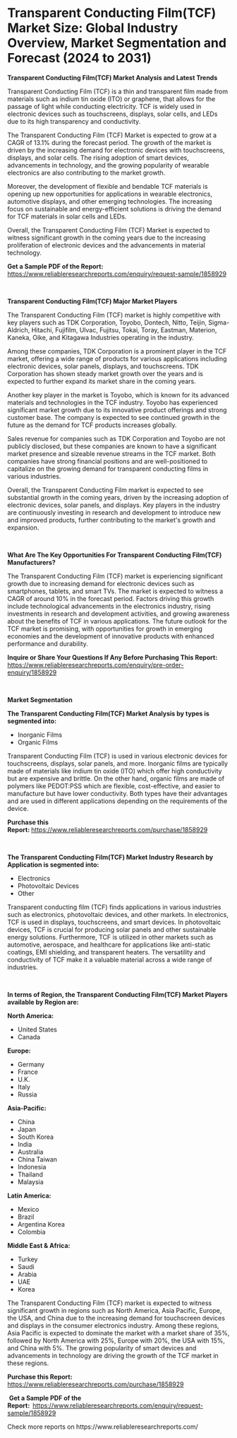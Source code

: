 <p><h1>Transparent Conducting Film(TCF) Market Size: Global Industry Overview, Market Segmentation and Forecast (2024 to 2031)</h1></p><p><strong>Transparent Conducting Film(TCF) Market Analysis and Latest Trends</strong></p>
<p><p>Transparent Conducting Film (TCF) is a thin and transparent film made from materials such as indium tin oxide (ITO) or graphene, that allows for the passage of light while conducting electricity. TCF is widely used in electronic devices such as touchscreens, displays, solar cells, and LEDs due to its high transparency and conductivity.</p><p>The Transparent Conducting Film (TCF) Market is expected to grow at a CAGR of 13.1% during the forecast period. The growth of the market is driven by the increasing demand for electronic devices with touchscreens, displays, and solar cells. The rising adoption of smart devices, advancements in technology, and the growing popularity of wearable electronics are also contributing to the market growth.</p><p>Moreover, the development of flexible and bendable TCF materials is opening up new opportunities for applications in wearable electronics, automotive displays, and other emerging technologies. The increasing focus on sustainable and energy-efficient solutions is driving the demand for TCF materials in solar cells and LEDs.</p><p>Overall, the Transparent Conducting Film (TCF) Market is expected to witness significant growth in the coming years due to the increasing proliferation of electronic devices and the advancements in material technology.</p></p>
<p><strong>Get a Sample PDF of the Report:&nbsp;</strong> <a href="https://www.reliableresearchreports.com/enquiry/request-sample/1858929">https://www.reliableresearchreports.com/enquiry/request-sample/1858929</a></p>
<p>&nbsp;</p>
<p><strong>Transparent Conducting Film(TCF) Major Market Players</strong></p>
<p><p>The Transparent Conducting Film (TCF) market is highly competitive with key players such as TDK Corporation, Toyobo, Dontech, Nitto, Teijin, Sigma-Aldrich, Hitachi, Fujifilm, Ulvac, Fujitsu, Tokai, Toray, Eastman, Materion, Kaneka, Oike, and Kitagawa Industries operating in the industry. </p><p>Among these companies, TDK Corporation is a prominent player in the TCF market, offering a wide range of products for various applications including electronic devices, solar panels, displays, and touchscreens. TDK Corporation has shown steady market growth over the years and is expected to further expand its market share in the coming years.</p><p>Another key player in the market is Toyobo, which is known for its advanced materials and technologies in the TCF industry. Toyobo has experienced significant market growth due to its innovative product offerings and strong customer base. The company is expected to see continued growth in the future as the demand for TCF products increases globally.</p><p>Sales revenue for companies such as TDK Corporation and Toyobo are not publicly disclosed, but these companies are known to have a significant market presence and sizeable revenue streams in the TCF market. Both companies have strong financial positions and are well-positioned to capitalize on the growing demand for transparent conducting films in various industries.</p><p>Overall, the Transparent Conducting Film market is expected to see substantial growth in the coming years, driven by the increasing adoption of electronic devices, solar panels, and displays. Key players in the industry are continuously investing in research and development to introduce new and improved products, further contributing to the market's growth and expansion.</p></p>
<p>&nbsp;</p>
<p><strong>What Are The Key Opportunities For Transparent Conducting Film(TCF) Manufacturers?</strong></p>
<p><p>The Transparent Conducting Film (TCF) market is experiencing significant growth due to increasing demand for electronic devices such as smartphones, tablets, and smart TVs. The market is expected to witness a CAGR of around 10% in the forecast period. Factors driving this growth include technological advancements in the electronics industry, rising investments in research and development activities, and growing awareness about the benefits of TCF in various applications. The future outlook for the TCF market is promising, with opportunities for growth in emerging economies and the development of innovative products with enhanced performance and durability.</p></p>
<p><strong>Inquire or Share Your Questions If Any Before Purchasing This Report:</strong> <a href="https://www.reliableresearchreports.com/enquiry/pre-order-enquiry/1858929">https://www.reliableresearchreports.com/enquiry/pre-order-enquiry/1858929</a></p>
<p>&nbsp;</p>
<p><strong>Market Segmentation</strong></p>
<p><strong>The Transparent Conducting Film(TCF) Market Analysis by types is segmented into:</strong></p>
<p><ul><li>Inorganic Films</li><li>Organic Films</li></ul></p>
<p><p>Transparent Conducting Film (TCF) is used in various electronic devices for touchscreens, displays, solar panels, and more. Inorganic films are typically made of materials like indium tin oxide (ITO) which offer high conductivity but are expensive and brittle. On the other hand, organic films are made of polymers like PEDOT:PSS which are flexible, cost-effective, and easier to manufacture but have lower conductivity. Both types have their advantages and are used in different applications depending on the requirements of the device.</p></p>
<p><strong>Purchase this Report:&nbsp;</strong><a href="https://www.reliableresearchreports.com/purchase/1858929">https://www.reliableresearchreports.com/purchase/1858929</a></p>
<p>&nbsp;</p>
<p><strong>The Transparent Conducting Film(TCF) Market Industry Research by Application is segmented into:</strong></p>
<p><ul><li>Electronics</li><li>Photovoltaic Devices</li><li>Other</li></ul></p>
<p><p>Transparent conducting film (TCF) finds applications in various industries such as electronics, photovoltaic devices, and other markets. In electronics, TCF is used in displays, touchscreens, and smart devices. In photovoltaic devices, TCF is crucial for producing solar panels and other sustainable energy solutions. Furthermore, TCF is utilized in other markets such as automotive, aerospace, and healthcare for applications like anti-static coatings, EMI shielding, and transparent heaters. The versatility and conductivity of TCF make it a valuable material across a wide range of industries.</p></p>
<p>&nbsp;</p>
<p><strong>In terms of Region, the Transparent Conducting Film(TCF) Market Players available by Region are:</strong></p>
<p>
    <p> <strong> North America: </strong>
        <ul>
            <li>United States</li>
            <li>Canada</li>
        </ul>
        </p> 
    <p> <strong> Europe: </strong>
        <ul>
            <li>Germany</li>
            <li>France</li>
            <li>U.K.</li>
            <li>Italy</li>
            <li>Russia</li>
        </ul>
        </p> 
    <p> <strong> Asia-Pacific: </strong>
        <ul>
            <li>China</li>
            <li>Japan</li>
            <li>South Korea</li>
            <li>India</li>
            <li>Australia</li>
            <li>China Taiwan</li>
            <li>Indonesia</li>
            <li>Thailand</li>
            <li>Malaysia</li>
        </ul>
        </p> 
    <p> <strong> Latin America: </strong>
        <ul>
            <li>Mexico</li>
            <li>Brazil</li>
            <li>Argentina Korea</li>
            <li>Colombia</li>
        </ul>
        </p> 
    <p> <strong> Middle East & Africa: </strong>
        <ul>
            <li>Turkey</li>
            <li>Saudi</li>
            <li>Arabia</li>
            <li>UAE</li>
            <li>Korea</li>
        </ul>
    </p>
    </p>
<p><p>The Transparent Conducting Film (TCF) market is expected to witness significant growth in regions such as North America, Asia Pacific, Europe, the USA, and China due to the increasing demand for touchscreen devices and displays in the consumer electronics industry. Among these regions, Asia Pacific is expected to dominate the market with a market share of 35%, followed by North America with 25%, Europe with 20%, the USA with 15%, and China with 5%. The growing popularity of smart devices and advancements in technology are driving the growth of the TCF market in these regions.</p></p>
<p><strong>Purchase this Report: </strong><a href="https://www.reliableresearchreports.com/purchase/1858929">https://www.reliableresearchreports.com/purchase/1858929</a></p>
<p>&nbsp;<strong>Get a Sample PDF of the Report:&nbsp;&nbsp;</strong><a href="https://www.reliableresearchreports.com/enquiry/request-sample/1858929">https://www.reliableresearchreports.com/enquiry/request-sample/1858929</a></p>
<p><strong></strong></p>
<p>Check more reports on https://www.reliableresearchreports.com/</p>
